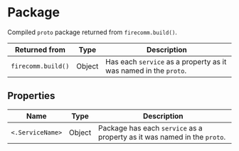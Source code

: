 # Package
Compiled `proto` package returned from `firecomm.build()`.

| Returned from | Type   | Description                                                                     |
|---------------|--------|---------------------------------------------------------------------------------|
| `firecomm.build()` | Object | Has each `service` as a property as it was named in the `proto`. |

## Properties
| Name | Type   | Description                                                                     |
|---------------|--------|---------------------------------------------------------------------------------|
| `<.ServiceName>` | Object | Package has each `service` as a property as it was named in the `proto`. |